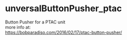# unversalButtonPusher_ptac
Button Pusher for a PTAC unit<br/>
more info at:<br/>
https://bobparadiso.com/2016/02/17/ptac-button-pusher/

